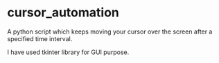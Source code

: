 # cursor_automation
A python script which keeps moving your cursor over the screen after a specified time interval.

I have used tkinter library for GUI purpose.
